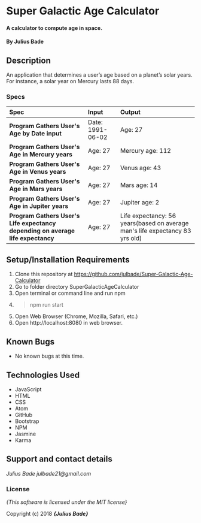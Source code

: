 # Super Galactic Age Calculator

#### A calculator to compute age in space.

#### By **Julius Bade**

## Description
  An application that determines a user’s age based on a planet’s solar years. For instance, a solar year on Mercury lasts 88 days.


### Specs
| Spec | Input | Output |
| :-------------     | :------------- | :------------- |
| **Program Gathers User's Age by Date input** | Date: 1991-06-02 | Age: 27 |
| **Program Gathers User's Age in Mercury years** | Age: 27 | Mercury age: 112 |
| **Program Gathers User's Age in Venus years** | Age: 27 | Venus age: 43 |
| **Program Gathers User's Age in Mars years** | Age: 27 | Mars age: 14 |
| **Program Gathers User's Age in Jupiter years** | Age: 27 | Jupiter age: 2 |
| **Program Gathers User's Life expectancy depending on average life expectancy** | Age: 27 | Life expectancy: 56 years(based on average man's life expectancy 83 yrs old) |



## Setup/Installation Requirements

1. Clone this repository at https://github.com/julbade/Super-Galactic-Age-Calculator
2. Go to folder directory SuperGalacticAgeCalculator
3. Open terminal or command line and run npm
4. > npm run start
11. Open Web Browser (Chrome, Mozilla, Safari, etc.)
12. Open http://localhost:8080 in web browser.

## Known Bugs
* No known bugs at this time.

## Technologies Used
* JavaScript
* HTML
* CSS
* Atom
* GitHub
* Bootstrap
* NPM
* Jasmine
* Karma


## Support and contact details


_Julius Bade julbade21@gmail.com_

### License

*{This software is licensed under the MIT license}*

Copyright (c) 2018 **_{Julius Bade}_**
